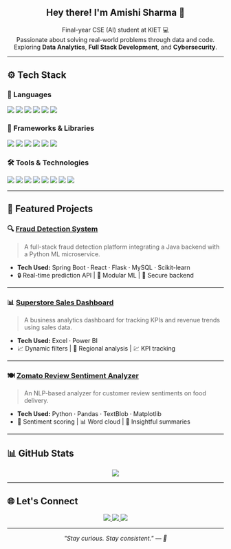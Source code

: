 <h2 align="center">Hey there! I'm Amishi Sharma 🌼</h2>

<p align="center">
  Final-year CSE (AI) student at KIET 💻 <br>
  Passionate about solving real-world problems through data and code. <br>
  Exploring <strong>Data Analytics</strong>, <strong>Full Stack Development</strong>, and <strong>Cybersecurity</strong>. <br>
</p>

---

## ⚙️ Tech Stack

### 💬 Languages
<p>
  <img src="https://img.shields.io/badge/Java-ED8B00?style=for-the-badge&logo=java&logoColor=white"/>
  <img src="https://img.shields.io/badge/Python-3776AB?style=for-the-badge&logo=python&logoColor=white"/>
  <img src="https://img.shields.io/badge/SQL-025E8C?style=for-the-badge&logo=mysql&logoColor=white"/>
  <img src="https://img.shields.io/badge/JavaScript-F7DF1E?style=for-the-badge&logo=javascript&logoColor=black"/>
  <img src="https://img.shields.io/badge/HTML-E34F26?style=for-the-badge&logo=html5&logoColor=white"/>
  <img src="https://img.shields.io/badge/CSS-1572B6?style=for-the-badge&logo=css3&logoColor=white"/>
</p>

### 🧩 Frameworks & Libraries
<p>
  <img src="https://img.shields.io/badge/Spring%20Boot-6DB33F?style=for-the-badge&logo=spring-boot&logoColor=white"/>
  <img src="https://img.shields.io/badge/Flask-000000?style=for-the-badge&logo=flask&logoColor=white"/>
  <img src="https://img.shields.io/badge/React-20232A?style=for-the-badge&logo=react&logoColor=61DAFB"/>
  <img src="https://img.shields.io/badge/Pandas-150458?style=for-the-badge&logo=pandas&logoColor=white"/>
  <img src="https://img.shields.io/badge/NumPy-013243?style=for-the-badge&logo=numpy&logoColor=white"/>
  <img src="https://img.shields.io/badge/Matplotlib-2061FA?style=for-the-badge&logo=matplotlib&logoColor=white"/>
</p>

### 🛠️ Tools & Technologies
<p>
  <img src="https://img.shields.io/badge/MySQL-00758F?style=for-the-badge&logo=mysql&logoColor=white"/>
  <img src="https://img.shields.io/badge/Power%20BI-F2C811?style=for-the-badge&logo=powerbi&logoColor=black"/>
  <img src="https://img.shields.io/badge/Tableau-E97627?style=for-the-badge&logo=tableau&logoColor=white"/>
  <img src="https://img.shields.io/badge/Excel-217346?style=for-the-badge&logo=microsoft-excel&logoColor=white"/>
  <img src="https://img.shields.io/badge/Git-F05032?style=for-the-badge&logo=git&logoColor=white"/>
  <img src="https://img.shields.io/badge/GitHub-181717?style=for-the-badge&logo=github&logoColor=white"/>
  <img src="https://img.shields.io/badge/WordPress-21759B?style=for-the-badge&logo=wordpress&logoColor=white"/>
  <img src="https://img.shields.io/badge/SEO-FF5722?style=for-the-badge&logo=search-console&logoColor=white"/>
</p>

---

## 📂 Featured Projects

### 🔍 [Fraud Detection System](https://github.com/Cherryga/FraudDetection)
> A full-stack fraud detection platform integrating a Java backend with a Python ML microservice.
- **Tech Used:** Spring Boot · React · Flask · MySQL · Scikit-learn
- 🔒 Real-time prediction API | 🧠 Modular ML | 💾 Secure backend

---

### 📊 [Superstore Sales Dashboard](https://github.com/zamishi/superstore-dashboard)
> A business analytics dashboard for tracking KPIs and revenue trends using sales data.
- **Tech Used:** Excel · Power BI
- 📈 Dynamic filters | 🛒 Regional analysis | 💹 KPI tracking

---

### 🍽️ [Zomato Review Sentiment Analyzer](https://github.com/zamishi/zomato-nlp-analysis)
> An NLP-based analyzer for customer review sentiments on food delivery.
- **Tech Used:** Python · Pandas · TextBlob · Matplotlib
- 💬 Sentiment scoring | 📊 Word cloud | 🧾 Insightful summaries

---

## 📊 GitHub Stats

<p align="center">
  <img src="https://github-readme-stats.vercel.app/api/top-langs/?username=zamishi&layout=compact&theme=tokyonight" />
</p>

---

## 🌐 Let's Connect

<p align="center">
  <a href="https://www.linkedin.com/in/amishisharma100803/" target="_blank">
    <img src="https://img.shields.io/badge/LinkedIn-blue?style=for-the-badge&logo=linkedin&logoColor=white" />
  </a>
  <a href="mailto:amishi140596@gmail.com">
    <img src="https://img.shields.io/badge/Gmail-red?style=for-the-badge&logo=gmail&logoColor=white" />
  </a>
  <a href="https://drive.google.com/your-resume-link">
    <img src="https://img.shields.io/badge/View%20Resume-grey?style=for-the-badge&logo=google-drive&logoColor=white" />
  </a>
</p>

---

<p align="center"><i>"Stay curious. Stay consistent." — 🌙</i></p>
